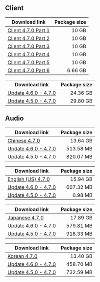 ## Client

| Download link | Package size |
| ------------- | ------------:|
| [Client 4.7.0 Part 1](https://autopatchhk.yuanshen.com/client_app/download/pc_zip/20240524181522_P7n5afVhY8WeoVZb/GenshinImpact_4.7.0.zip.001) | 10 GB |
| [Client 4.7.0 Part 2](https://autopatchhk.yuanshen.com/client_app/download/pc_zip/20240524181522_P7n5afVhY8WeoVZb/GenshinImpact_4.7.0.zip.002) | 10 GB |
| [Client 4.7.0 Part 3](https://autopatchhk.yuanshen.com/client_app/download/pc_zip/20240524181522_P7n5afVhY8WeoVZb/GenshinImpact_4.7.0.zip.003) | 10 GB |
| [Client 4.7.0 Part 4](https://autopatchhk.yuanshen.com/client_app/download/pc_zip/20240524181522_P7n5afVhY8WeoVZb/GenshinImpact_4.7.0.zip.004) | 10 GB |
| [Client 4.7.0 Part 5](https://autopatchhk.yuanshen.com/client_app/download/pc_zip/20240524181522_P7n5afVhY8WeoVZb/GenshinImpact_4.7.0.zip.005) | 10 GB |
| [Client 4.7.0 Part 6](https://autopatchhk.yuanshen.com/client_app/download/pc_zip/20240524181522_P7n5afVhY8WeoVZb/GenshinImpact_4.7.0.zip.006) | 6.66 GB |

| Download link | Package size |
| ------------- | ------------:|
| [Update 4.6.0 - 4.7.0](https://autopatchhk.yuanshen.com/client_app/update/hk4e_global/10/game_4.6.0_4.7.0_hdiff_PIM7zBX3lxGjbaNV.zip) | 24.36 GB |
| [Update 4.5.0 - 4.7.0](https://autopatchhk.yuanshen.com/client_app/update/hk4e_global/10/game_4.5.0_4.7.0_hdiff_hjfZ1LgT52ceYDOv.zip) |29.80 GB |


## Audio

| Download link | Package size |
| ------------- | ------------:|
| [Chinese 4.7.0](https://autopatchhk.yuanshen.com/client_app/download/pc_zip/20240524181522_P7n5afVhY8WeoVZb/Audio_Chinese_4.7.0.zip) | 13.64 GB |
| [Update 4.6.0 - 4.7.0](https://autopatchhk.yuanshen.com/client_app/update/hk4e_global/10/zh-cn_4.6.0_4.7.0_hdiff_vGOido1Us5Djnwb8.zip) | 513.58 MB |
| [Update 4.5.0 - 4.7.0](https://autopatchhk.yuanshen.com/client_app/update/hk4e_global/10/zh-cn_4.5.0_4.7.0_hdiff_TQp5Jwn0FAfIDsE4.zip) | 820.07 MB |

| Download link | Package size |
| ------------- | ------------:|
| [English (US) 4.7.0](https://autopatchhk.yuanshen.com/client_app/download/pc_zip/20240524181522_P7n5afVhY8WeoVZb/Audio_English(US)_4.7.0.zip) | 15.94 GB |
| [Update 4.6.0 - 4.7.0](https://autopatchhk.yuanshen.com/client_app/update/hk4e_global/10/en-us_4.6.0_4.7.0_hdiff_ya8F9GL1ojP4D7nR.zip) | 607.32 MB |
| [Update 4.5.0 - 4.7.0](https://autopatchhk.yuanshen.com/client_app/update/hk4e_global/10/en-us_4.5.0_4.7.0_hdiff_xEHpcAnqNb48Ff3S.zip) | 0.98 MB |

| Download link | Package size |
| ------------- | ------------:|
| [Japanese 4.7.0](https://autopatchhk.yuanshen.com/client_app/download/pc_zip/20240524181522_P7n5afVhY8WeoVZb/Audio_Japanese_4.7.0.zip) | 17.89 GB |
| [Update 4.6.0 - 4.7.0](https://autopatchhk.yuanshen.com/client_app/update/hk4e_global/10/ja-jp_4.6.0_4.7.0_hdiff_NeDO7m6dnx3cLRpy.zip) | 579.81 MB |
| [Update 4.5.0 - 4.7.0](https://autopatchhk.yuanshen.com/client_app/update/hk4e_global/10/ja-jp_4.5.0_4.7.0_hdiff_GCOBxKrAuTwDXqeQ.zip) | 918.33 MB |

| Download link | Package size |
| ------------- | ------------:|
| [Korean 4.7.0](https://autopatchhk.yuanshen.com/client_app/download/pc_zip/20240524181522_P7n5afVhY8WeoVZb/Audio_Korean_4.7.0.zip) | 13.40 GB |
| [Update 4.6.0 - 4.7.0](https://autopatchhk.yuanshen.com/client_app/update/hk4e_global/10/ko-kr_4.6.0_4.7.0_hdiff_3qryOQWP2YDnKmBA.zip) | 458.70 MB |
| [Update 4.5.0 - 4.7.0](https://autopatchhk.yuanshen.com/client_app/update/hk4e_global/10/ko-kr_4.5.0_4.7.0_hdiff_TVIabdjZRsfUn1B9.zip) | 732.59 MB |


